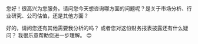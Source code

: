 
您好！很高兴为您服务。请问您今天想咨询哪方面的问题呢？是关于市场分析、行业研究、公司估值，还是其他方面？ 

好的，请问您还有其他需要我分析的吗？ 或者您对这份财务报表披露还有什么疑问？ 我很乐意帮助您进一步理解。 😊 

